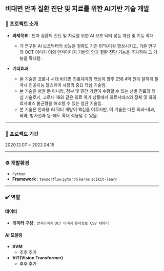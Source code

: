 ## 비대면 안과 질환 진단 및 치료를 위한 AI기반 기술 개발
### 📌 프로젝트 소개
- **과제목표** : 안과 질환의 진단 및 치료를 위한 AI 보조 닥터 성능 개선 및 기능 확대
  - 기 연구된 AI 보조닥터의 성능을 정확도 기준 97%이상 항상시키고, 기존 연구의 OCT 이미지 이외 안저이미지 기반의 안과 질환 진단 기능을 추가하여 그 기능을 확대함.
 
    
- **기대효과**
  - 본 기술은 코로나 시대 비대면 진료체계의 핵심이 향후 256.4억 원에 달하게 될 국내 인공지능 헬스케어 시장의 중요 핵심 기술임.
  - 본 기술은 병원 뿐 아니라, 정부 및 민간 기관이 수행할 수 있는 선별 진료의 핵심 기술로서, 코로나 19와 같은 의료 위기 상황에서 의료서비스의 정체 및 의의료서비스 불균형을 해소할 수 있는 첨단 기술임.
  - 본 기술은 안과용 AI 닥터 개발이 핵심을 이루지만, 이 기술은 다른 의과-내과, 외과, 방사선과 등-에도 확대 적용될 수 있음. 

---

### 📆 프로젝트 기간
2020.12.07 ~ 2022.04.15

---

### ⚙️ 개발환경
- `Python`
- **Framework** : `tensorflow` `pytorch` `keras` `scikit-learn`
  
---

### ✔️ 역할
#### 데이터
- **데이터 구성** : `안저이미지` `OCT 이미지` `환자정보 CSV 데이터`

  
#### AI 모델링
- **SVM**
  - 추후 추가
- **ViT(Vision Transformer)**
  - 추후 추가



